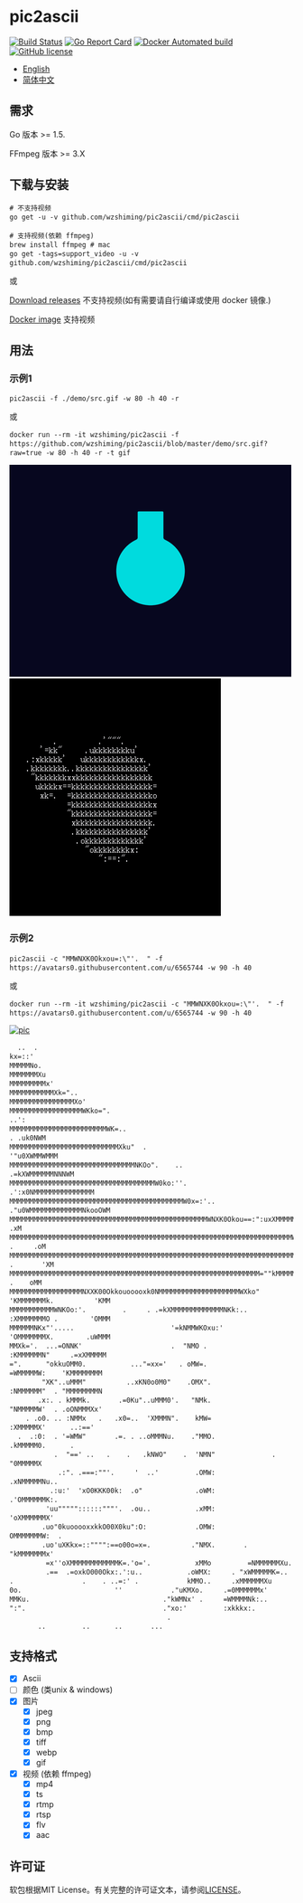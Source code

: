 # pic2ascii

[![Build Status](https://travis-ci.org/wzshiming/pic2ascii.svg?branch=master)](https://travis-ci.org/wzshiming/pic2ascii)
[![Go Report Card](https://goreportcard.com/badge/github.com/wzshiming/pic2ascii)](https://goreportcard.com/report/github.com/wzshiming/pic2ascii)
[![Docker Automated build](https://img.shields.io/docker/automated/wzshiming/pic2ascii.svg?maxAge=2592000?style=plastic)](https://github.com/wzshiming/pic2ascii/)
[![GitHub license](https://img.shields.io/github/license/wzshiming/pic2ascii.svg)](https://github.com/wzshiming/pic2ascii/blob/master/LICENSE)

- [English](https://github.com/wzshiming/pic2ascii/blob/master/README.md)
- [简体中文](https://github.com/wzshiming/pic2ascii/blob/master/README_cn.md)

## 需求

Go 版本 >= 1.5.

FFmpeg 版本 >= 3.X

## 下载与安装

``` shell
# 不支持视频
go get -u -v github.com/wzshiming/pic2ascii/cmd/pic2ascii

# 支持视频(依赖 ffmpeg)
brew install ffmpeg # mac
go get -tags=support_video -u -v github.com/wzshiming/pic2ascii/cmd/pic2ascii
```

或

[Download releases](https://github.com/wzshiming/pic2ascii/releases) 不支持视频(如有需要请自行编译或使用 docker 镜像.)

[Docker image](https://hub.docker.com/r/wzshiming/pic2ascii/) 支持视频

## 用法

### 示例1

``` shell
pic2ascii -f ./demo/src.gif -w 80 -h 40 -r
```

或

``` shell
docker run --rm -it wzshiming/pic2ascii -f https://github.com/wzshiming/pic2ascii/blob/master/demo/src.gif?raw=true -w 80 -h 40 -r -t gif
```

![src](https://github.com/wzshiming/pic2ascii/blob/master/demo/src.gif?raw=true)
![dist](https://github.com/wzshiming/pic2ascii/blob/master/demo/dist.gif?raw=true)

### 示例2

``` shell
pic2ascii -c "MMWNXK0Okxou=:\"'.  " -f https://avatars0.githubusercontent.com/u/6565744 -w 90 -h 40
```

或

``` shell
docker run --rm -it wzshiming/pic2ascii -c "MMWNXK0Okxou=:\"'.  " -f https://avatars0.githubusercontent.com/u/6565744 -w 90 -h 40
```

[![pic](https://avatars0.githubusercontent.com/u/6565744)](https://github.com/wzshiming)

``` log
  ..  .
kx=::'
MMMMMNo.
MMMMMMMXu
MMMMMMMMMx'
MMMMMMMMMMMXk="..
MMMMMMMMMMMMMMMMXo'
MMMMMMMMMMMMMMMMMMWKko=".                                                             ..':
MMMMMMMMMMMMMMMMMMMMMMMMWK=..                                                    . .uk0NWM
MMMMMMMMMMMMMMMMMMMMMMMMMMMXku"  .                                            '"u0XWMMWMMM
MMMMMMMMMMMMMMMMMMMMMMMMMMMMMMMNKOo".    ..                               .=kXWMMMMMMNNNWM
MMMMMMMMMMMMMMMMMMMMMMMMMMMMMMMMMMMMW0ko:''.                         .':x0NMMMMMMMMMMMMMMM
MMMMMMMMMMMMMMMMMMMMMMMMMMMMMMMMMMMMMMMMMMMW0x=:'..              ."u0WMMMMMMMMMMMMMNkooOWM
MMMMMMMMMMMMMMMMMMMMMMMMMMMMMMMMMMMMMMMMMMMMMMMMMWNXK0Okou==:":uxXMMMMMMMMMMMMMWk:''   .xM
MMMMMMMMMMMMMMMMMMMMMMMMMMMMMMMMMMMMMMMMMMMMMMMMMMMMMMMMMMMMMMMMMMMMMMWMMMMMMWk" .     .oM
MMMMMMMMMMMMMMMMMMMMMMMMMMMMMMMMMMMMMMMMMMMMMMMMMMMMMMMMMMMMMMMMMMMMMMMMMMMKu' .       'XM
MMMMMMMMMMMMMMMMMMMMMMMMMMMMMMMMMMMMMMMMMMMMMMMMMMMMMMMMMMMMMM=""kMMMMMMMMN..     .    oMM
MMMMMMMMMMMMMMMMMMNXXK00Okkouooooxk0NMMMMMMMMMMMMMMMMMMMMWXko"   'KMMMMMMMk.          'KMM
MMMMMMMMMMMWNKOo:'.         .     . .=kXMMMMMMMMMMMMMNKk:..      :XMMMMMMMO .        'OMMM
MMMMMMNKx"'.....                        '=kNMMWKOxu:'            'OMMMMMMMX.        .uWMMM
MMXk='.  ...=ONNK'                      .  "NMO .                 :KMMMMMMN"     .=xXMMMMM
=".      "okkuOMM0.           ..."=xx='   . oMW=.                  =WMMMMMW:    'KMMMMMMMM
        "XK"..uMMM"          ..xKN0o0M0"    .OMX".                 :NMMMMMM"  . "MMMMMMMMN
       .x:. . kMMMk.       .=0Ku"..uMMM0'.   "NMk.                 "NMMMMMW'  . .oONMMMXx'
    . .o0. .. :NMMx   .   .x0=..  'XMMMN".    kMW=                 :XMMMMMX'      ..:=='
  .  .:0:  . '=WMW"       .=. . ..oMMMNu.    ."MMO.                .kMMMMM0.      .
           .  "==' ..   .    .   .kNWO"    .  'NMN"              . "0MMMMMX
            .:". .===:""'.     '  ..'         .OMW:              .xNMMMMMNu..
          .:u:'  'xO0KKK00k:  .o"             .oWM:            .'OMMMMMMK:.
         'uu"""""::::::"""'.  .ou..           .xMM:           'oXMMMMMMX'
        .uo"0kuooooxxkkO00X0ku":O:            .OMW:           OMMMMMMMW:  .
        .uo'uXKkx=::"""":==o00o=x=.          ."NMX.       . "kMMMMMMMx'
         =x''oXMMMMMMMMMMMMK=.'o='.           xMMo         =NMMMMMMXu.
         .==  .=oxkO000Okx:.':u..           .oWMX:     . "xWMMMMMK=..
.                 .    . ..=:' .            kMMO..     .xMMMMMMXu
0o.                       ''            ."uKMXo.     .=0MMMMMMx'
MMKu.                                 ."kWMNx' .     =WMMMMNk:..
":".                                  ."xo:'         :xkkkx:.
                                       .
       ..         ..      ..       ...

```

## 支持格式

- [x] Ascii
- [ ] 颜色 (类unix & windows)
- [x] 图片
  - [x] jpeg
  - [x] png
  - [x] bmp
  - [x] tiff
  - [x] webp
  - [x] gif
- [x] 视频 (依赖 ffmpeg)
  - [x] mp4
  - [x] ts
  - [x] rtmp
  - [x] rtsp
  - [x] flv
  - [x] aac

## 许可证

软包根据MIT License。有关完整的许可证文本，请参阅[LICENSE](https://github.com/wzshiming/pic2ascii/blob/master/LICENSE)。
